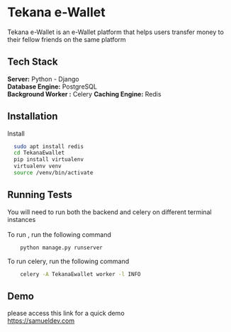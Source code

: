 
# Tekana e-Wallet
Tekana e-Wallet is an e-Wallet platform that helps users transfer money to their fellow friends on the same platform
## Tech Stack

**Server:** Python - Django \
**Database Engine:** PostgreSQL \
**Background Worker :** Celery
**Caching Engine:** Redis



## Installation

Install 

```bash
  sudo apt install redis
  cd TekanaEwallet
  pip install virtualenv 
  virtualenv venv 
  source /venv/bin/activate
```
    
## Running Tests
You will need to run both the backend and celery on different terminal instances  
\
To run , run the following command

```bash
    python manage.py runserver
```
To run celery, run the following command

```bash
    celery -A TekanaEwallet worker -l INFO   
```
## Demo
please access this link for a quick demo \
https://samueldev.com

